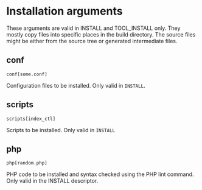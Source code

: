 # Installation arguments

These arguments are valid in INSTALL and TOOL_INSTALL only. They mostly
copy files into specific places in the build directory. The source
files might be either from the source tree or generated intermediate files.

## conf

    conf[some.conf]

Configuration files to be installed.  Only valid in `INSTALL`.

## scripts

    scripts[index_ctl]

Scripts to be installed.  Only valid in `INSTALL`

## php

    php[random.php]

PHP code to be installed and syntax checked using the PHP lint command.
Only valid in the INSTALL descriptor.
